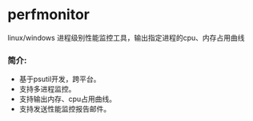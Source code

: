 perfmonitor
===========

linux/windows 进程级别性能监控工具，输出指定进程的cpu、内存占用曲线

### 简介:
* 基于psutil开发，跨平台。
* 支持多进程监控。
* 支持输出内存、cpu占用曲线。
* 支持发送性能监控报告邮件。



